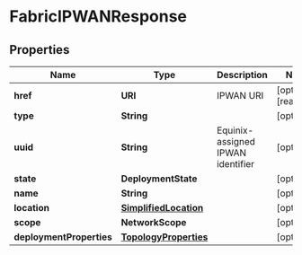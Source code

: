 

# FabricIPWANResponse


## Properties

| Name | Type | Description | Notes |
|------------ | ------------- | ------------- | -------------|
|**href** | **URI** | IPWAN URI |  [optional] [readonly] |
|**type** | **String** |  |  [optional] |
|**uuid** | **String** | Equinix-assigned IPWAN identifier |  [optional] |
|**state** | **DeploymentState** |  |  [optional] |
|**name** | **String** |  |  [optional] |
|**location** | [**SimplifiedLocation**](SimplifiedLocation.md) |  |  [optional] |
|**scope** | **NetworkScope** |  |  [optional] |
|**deploymentProperties** | [**TopologyProperties**](TopologyProperties.md) |  |  [optional] |



